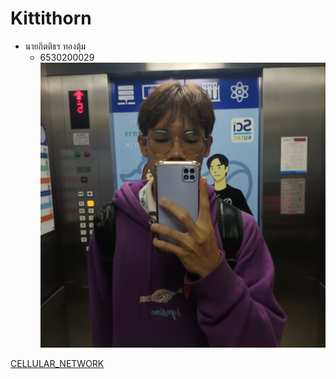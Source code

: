 
# Kittithorn

- นายกิตติธร ทองตุ้ม
  - 6530200029
![Alt text](images/20241122_083340.jpg)

[CELLULAR_NETWORK](http://jetnipatmark.github.io/cellular_network.html)

